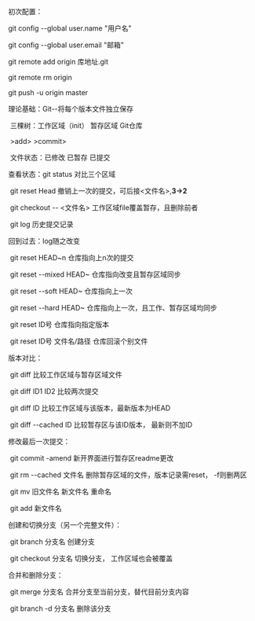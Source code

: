 初次配置：

git config --global user.name "用户名"

git config --global user.email "邮箱"

git remote add origin 库地址.git 

git remote rm origin 

git push -u origin master

理论基础：Git--将每个版本文件独立保存

​					  三棵树：工作区域（init）				暂存区域					Git仓库

​																		>add>				>commit>

​					  文件状态：已修改								已暂存						已提交

查看状态：git status  对比三个区域

​					 git reset Head 撤销上一次的提交，可后接<文件名>,**3->2**

​					 git checkout -- <文件名> 工作区域file覆盖暂存，且删除前者

​					 git log 历史提交记录

回到过去：log随之改变

​					 git reset HEAD~n 仓库指向上n次的提交

​					 git reset --mixed HEAD~ 仓库指向改变且暂存区域同步

​					 git reset --soft HEAD~ 仓库指向上一次

​					 git reset --hard HEAD~ 仓库指向上一次，且工作、暂存区域均同步

​					 git reset ID号  仓库指向指定版本

​					 git reset ID号 文件名/路径  仓库回滚个别文件

版本对比：

​					 git diff  比较工作区域与暂存区域文件

​					 git diff ID1 ID2 比较两次提交

​					 git diff  ID 比较工作区域与该版本，最新版本为HEAD

​					 git diff --cached ID 比较暂存区与该ID版本， 最新则不加ID

修改最后一次提交：

​					 git commit -amend 新开界面进行暂存区readme更改

​					 git rm --cached 文件名 删除暂存区域的文件，版本记录需reset， -f则删两区

​					 git mv 旧文件名 新文件名    重命名

​					 git add  新文件名

创建和切换分支（另一个完整文件）：

​					 git branch 分支名   创建分支

​					 git checkout 分支名 切换分支， 工作区域也会被覆盖

合并和删除分支：

​					 git merge 分支名  合并分支至当前分支，替代目前分支内容

​					 git branch -d 分支名  删除该分支



